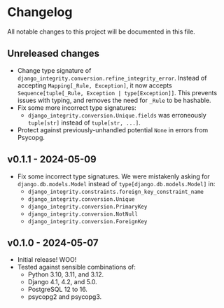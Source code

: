 # Changelog

All notable changes to this project will be documented in this file.

## Unreleased changes

- Change type signature of `django_integrity.conversion.refine_integrity_error`.
  Instead of accepting `Mapping[_Rule, Exception]`, it now accepts `Sequence[tuple[_Rule, Exception | type[Exception]]`.
  This prevents issues with typing, and removes the need for `_Rule` to be hashable.
- Fix some more incorrect type signatures:
    - `django_integrity.conversion.Unique.fields` was erroneously `tuple[str]` instead of `tuple[str, ...]`.
- Protect against previously-unhandled potential `None` in errors from Psycopg.

## v0.1.1 - 2024-05-09

- Fix some incorrect type signatures.
  We were mistakenly asking for `django.db.models.Model` instead of `type[django.db.models.Model]` in:
    - `django_integrity.constraints.foreign_key_constraint_name`
    - `django_integrity.conversion.Unique`
    - `django_integrity.conversion.PrimaryKey`
    - `django_integrity.conversion.NotNull`
    - `django_integrity.conversion.ForeignKey`

## v0.1.0 - 2024-05-07

- Initial release! WOO!
- Tested against sensible combinations of:
    - Python 3.10, 3.11, and 3.12.
    - Django 4.1, 4.2, and 5.0.
    - PostgreSQL 12 to 16.
    - psycopg2 and psycopg3.
